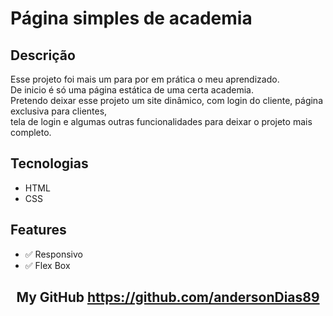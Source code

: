 

<div>
  <a href="https://github.com/andersonDias89" target="_blank"></img src="https://img.shields.io/badge/GitHub-100000?style=for-the-badge&logo=github&logoColor=white" target="_blank"></a>
</div>


<h1>Página simples de academia</h1>

<h2>Descrição</h2>
<p>Esse projeto foi mais um para por em prática o meu aprendizado.<br>
De inicio é só uma página estática de uma certa academia.<br>
Pretendo deixar esse projeto um site dinâmico, com login do cliente, página exclusiva para clientes, <br>
tela de login e algumas outras funcionalidades para deixar o projeto mais completo.
</p>

<h2>Tecnologias</h2>

<ul>
<li>HTML</li>
<li>CSS</li>
</ul>

<h2>Features</h2>

<ul>
<li>✅ Responsivo</li>
<li>✅ Flex Box</li>
</ul>



<!-- <h2>Preview</h2> -->

<!-- ![Preview Lading Page](/img/WEB-SITE-LANDING-PAGE-CURSO-DEV.png) -->

<h2 align="center"> My GitHub <a href="https://github.com/andersonDias89">https://github.com/andersonDias89</a></h2>





